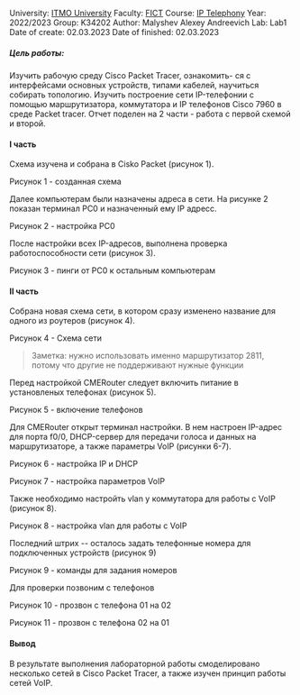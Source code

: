 University: [ITMO University](https://itmo.ru/ru/)
Faculty: [FICT](https://fict.itmo.ru)
Course: [IP Telephony](https://github.com/itmo-ict-faculty/ip-telephony)
Year: 2022/2023
Group: K34202
Author: Malyshev Alexey Andreevich
Lab: Lab1
Date of create: 02.03.2023
Date of finished: 02.03.2023

##### Цель работы: 
Изучить рабочую среду Cisco Packet Tracer, ознакомить- ся с интерфейсами основных устройств, типами кабелей, научиться собирать топологию. Изучить построение сети IP-телефонии с помощью маршрутизатора, коммутатора и IP телефонов Cisco 7960 в среде Packet tracer.
Отчет поделен на 2 части - работа с первой схемой и второй.

#### I часть

Схема изучена и собрана в Cisko Packet (рисунок 1).

Рисунок 1 - созданная схема

Далее компьютерам были назначены адреса в сети. На рисунке 2 показан терминал PC0 и назначенный ему IP адресс.

Рисунок 2 - настройка PC0

После настройки всех IP-адресов, выполнена проверка работоспособности сети (рисунок 3).

Рисунок 3 - пинги от PC0 к остальным компьютерам

#### II часть

Собрана новая схема сети, в котором сразу изменено название для одного из роутеров (рисунок 4).

Рисунок 4 - Схема сети 
> Заметка: нужно использовать именно маршрутизатор 2811, потому что другие не поддерживают нужные функции

Перед настройкой CMERouter следует включить питание в установленых телефонах (рисунок 5).

Рисунок 5 - включение телефонов

Для CMERouter открыт терминал настройки. В нем настроен IP-адрес для порта f0/0, DHCP-сервер для передачи голоса и данных на маршрутизаторе, а также параметры VoIP (рисунки 6-7).

Рисунок 6 - настройка IP и DHCP

Рисунок 7 - настройка параметров VoIP

Также необходимо настройть vlan у коммутатора для работы с VoIP (рисунок 8).

Рисунок 8 - настройка vlan для работы с VoIP

Последний штрих -- осталось задать телефонные номера для подключенных устройств (рисунок 9)

Рисунок 9 - команды для задания номеров

Для проверки позвоним с телефонов

Рисунок 10 - прозвон с телефона 01 на 02

Рисунок 11 - прозвон с телефона 02 на 01

#### Вывод
В результате выполнения лабораторной работы смоделировано несколько сетей в Cisco Packet Tracer, а также изучен принцип работы сетей VoIP.

